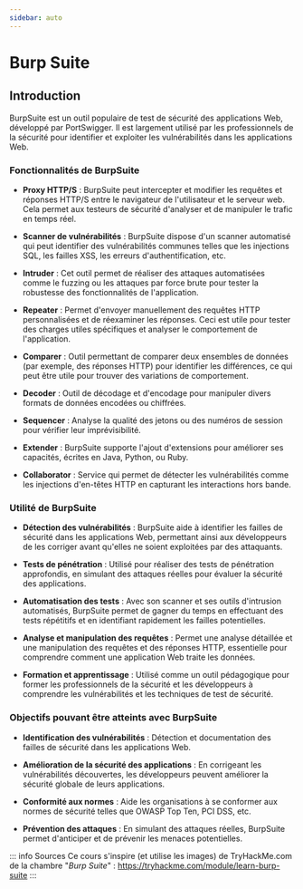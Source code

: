 ```yaml
---
sidebar: auto
---
```

# Burp Suite 
<Badge type="tip" text="Rédigé le 02/06/2024" />
<Badge type="warning" text="En cours de rédaction" />

## Introduction

BurpSuite est un outil populaire de test de sécurité des applications Web, développé par PortSwigger. Il est largement utilisé par les professionnels de la sécurité pour identifier et exploiter les vulnérabilités dans les applications Web. 

### Fonctionnalités de BurpSuite

* **Proxy HTTP/S** : BurpSuite peut intercepter et modifier les requêtes et réponses HTTP/S entre le navigateur de l'utilisateur et le serveur web. Cela permet aux testeurs de sécurité d'analyser et de manipuler le trafic en temps réel.

* **Scanner de vulnérabilités** : BurpSuite dispose d'un scanner automatisé qui peut identifier des vulnérabilités communes telles que les injections SQL, les failles XSS, les erreurs d'authentification, etc.

* **Intruder** : Cet outil permet de réaliser des attaques automatisées comme le fuzzing ou les attaques par force brute pour tester la robustesse des fonctionnalités de l'application.

* **Repeater** : Permet d'envoyer manuellement des requêtes HTTP personnalisées et de réexaminer les réponses. Ceci est utile pour tester des charges utiles spécifiques et analyser le comportement de l'application.

* **Comparer** : Outil permettant de comparer deux ensembles de données (par exemple, des réponses HTTP) pour identifier les différences, ce qui peut être utile pour trouver des variations de comportement.

* **Decoder** : Outil de décodage et d'encodage pour manipuler divers formats de données encodées ou chiffrées.

* **Sequencer** : Analyse la qualité des jetons ou des numéros de session pour vérifier leur imprévisibilité.

* **Extender** : BurpSuite supporte l'ajout d'extensions pour améliorer ses capacités, écrites en Java, Python, ou Ruby.

* **Collaborator** : Service qui permet de détecter les vulnérabilités comme les injections d'en-têtes HTTP en capturant les interactions hors bande.

### Utilité de BurpSuite

* **Détection des vulnérabilités** : BurpSuite aide à identifier les failles de sécurité dans les applications Web, permettant ainsi aux développeurs de les corriger avant qu'elles ne soient exploitées par des attaquants.

* **Tests de pénétration** : Utilisé pour réaliser des tests de pénétration approfondis, en simulant des attaques réelles pour évaluer la sécurité des applications.
* **Automatisation des tests** : Avec son scanner et ses outils d'intrusion automatisés, BurpSuite permet de gagner du temps en effectuant des tests répétitifs et en identifiant rapidement les failles potentielles.

* **Analyse et manipulation des requêtes** : Permet une analyse détaillée et une manipulation des requêtes et des réponses HTTP, essentielle pour comprendre comment une application Web traite les données.

* **Formation et apprentissage** : Utilisé comme un outil pédagogique pour former les professionnels de la sécurité et les développeurs à comprendre les vulnérabilités et les techniques de test de sécurité.

### Objectifs pouvant être atteints avec BurpSuite

* **Identification des vulnérabilités** : Détection et documentation des failles de sécurité dans les applications Web.

* **Amélioration de la sécurité des applications** : En corrigeant les vulnérabilités découvertes, les développeurs peuvent améliorer la sécurité globale de leurs applications.

* **Conformité aux normes** : Aide les organisations à se conformer aux normes de sécurité telles que OWASP Top Ten, PCI DSS, etc.

* **Prévention des attaques** : En simulant des attaques réelles, BurpSuite permet d'anticiper et de prévenir les menaces potentielles.



::: info Sources
Ce cours s'inspire (et utilise les images) de TryHackMe.com de la chambre "*Burp Suite*" :
https://tryhackme.com/module/learn-burp-suite
:::